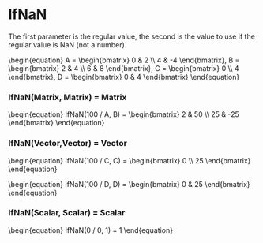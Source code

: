 # IfNaN

The first parameter is the regular value, the second is the value to use if the regular value is NaN (not a number).

\begin{equation}
A = \begin{bmatrix}
  0 & 2          \\\\
  4 & -4
\end{bmatrix}, 
B = \begin{bmatrix}
  2 & 4          \\\\
  6 & 8
\end{bmatrix}, 
C = \begin{bmatrix}
  0 \\\\
  4
\end{bmatrix}, 
D = \begin{bmatrix}
  0 & 4
\end{bmatrix}
\end{equation}

### IfNaN(Matrix, Matrix) = Matrix

\begin{equation}
IfNaN(100 / A, B) = \begin{bmatrix}
  2 & 50 \\\\
  25 & -25
\end{bmatrix}
\end{equation}

### IfNaN(Vector,Vector) = Vector

\begin{equation}
ifNaN(100 / C, C) = \begin{bmatrix}
  0 \\\\ 
  25
\end{bmatrix}
\end{equation}

\begin{equation}
ifNaN(100 / D, D) = \begin{bmatrix}
  0 & 25
\end{bmatrix}
\end{equation}

### IfNaN(Scalar, Scalar) = Scalar

\begin{equation}
IfNaN(0 / 0, 1) = 1
\end{equation}
